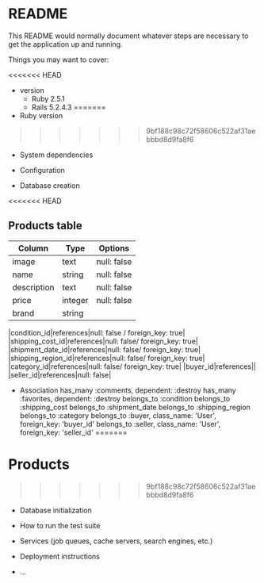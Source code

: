 # README

This README would normally document whatever steps are necessary to get the
application up and running.

Things you may want to cover:

<<<<<<< HEAD
* version
  - Ruby 2.5.1
  - Rails 5.2.4.3
=======
* Ruby version 
>>>>>>> 9bf188c98c72f58606c522af31aebbbd8d9fa8f6

* System dependencies

* Configuration

* Database creation

<<<<<<< HEAD
## Products table
|Column|Type|Options|
|------|----|-------|
|image|text|null: false|
|name|string|null: false|
|description|text|null: false|
|price|integer|null: false|
|brand|string||

|condition_id|references|null: false / foreign_key: true|
|shipping_cost_id|references|null: false/ foreign_key: true|
|shipment_date_id|references|null: false/ foreign_key: true|
|shipping_region_id|references|null: false/ foreign_key: true|
|category_id|references|null: false/ foreign_key: true|
|buyer_id|references||
|seller_id|references|null: false|

- Association
has_many :comments, dependent: :destroy
has_many :favorites, dependent: :destroy
belongs_to :condition
belongs_to :shipping_cost
belongs_to :shipment_date
belongs_to :shipping_region
belongs_to :category
belongs_to :buyer, class_name: 'User', foreign_key: 'buyer_id'
belongs_to :seller, class_name: 'User', foreign_key: 'seller_id'
=======
# Products


>>>>>>> 9bf188c98c72f58606c522af31aebbbd8d9fa8f6


* Database initialization

* How to run the test suite

* Services (job queues, cache servers, search engines, etc.)

* Deployment instructions

* ...
